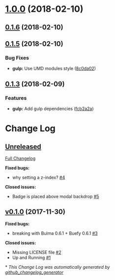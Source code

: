 <a name="1.0.0"></a>
# [1.0.0](https://github.com/Wikiki/bulma-badge/compare/0.1.6...1.0.0) (2018-02-10)



<a name="0.1.6"></a>
## [0.1.6](https://github.com/Wikiki/bulma-badge/compare/0.1.5...0.1.6) (2018-02-10)



<a name="0.1.5"></a>
## [0.1.5](https://github.com/Wikiki/bulma-badge/compare/0.1.4...0.1.5) (2018-02-10)


### Bug Fixes

* **gulp:** Use UMD modules style ([8c0da02](https://github.com/Wikiki/bulma-badge/commit/8c0da02))



<a name="0.1.3"></a>
## [0.1.3](https://github.com/Wikiki/bulma-badge/compare/v0.1.0...v0.1.3) (2018-02-09)


### Features

* **gulp:** Add gulp dependencies ([fcb2a2a](https://github.com/Wikiki/bulma-badge/commit/fcb2a2a))



# Change Log

## [Unreleased](https://github.com/wikiki/bulma-badge/tree/HEAD)

[Full Changelog](https://github.com/wikiki/bulma-badge/compare/v0.1.0...HEAD)

**Fixed bugs:**

- why setting a z-index? [\#4](https://github.com/Wikiki/bulma-badge/issues/4)

**Closed issues:**

- Badge is placed above modal backdrop [\#5](https://github.com/Wikiki/bulma-badge/issues/5)

## [v0.1.0](https://github.com/wikiki/bulma-badge/tree/v0.1.0) (2017-11-30)
**Fixed bugs:**

- breaking with Bulma 0.6.1 + Buefy 0.6.1 [\#3](https://github.com/Wikiki/bulma-badge/issues/3)

**Closed issues:**

- Missing LICENSE file [\#2](https://github.com/Wikiki/bulma-badge/issues/2)
- Up and Running [\#1](https://github.com/Wikiki/bulma-badge/issues/1)



\* *This Change Log was automatically generated by [github_changelog_generator](https://github.com/skywinder/Github-Changelog-Generator)*